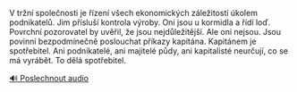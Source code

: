 
V tržní společnosti je řízení všech ekonomických záležitostí úkolem podnikatelů. Jim přísluší kontrola výroby. Oni jsou u kormidla a řídí loď. Povrchní pozorovatel by uvěřil, že jsou nejdůležitější. Ale oni nejsou. Jsou povinni bezpodmínečně poslouchat příkazy kapitána. Kapitánem je spotřebitel. Ani podnikatelé, ani majitelé půdy, ani kapitalisté neurčují, co se má vyrábět. To dělá spotřebitel.

[🔊 Poslechnout audio](/data/7-paragraphs/audio/chapter_55/para_007-V-trn-spolenosti-je-zen-vech-ekonomickch-z.mp3)
